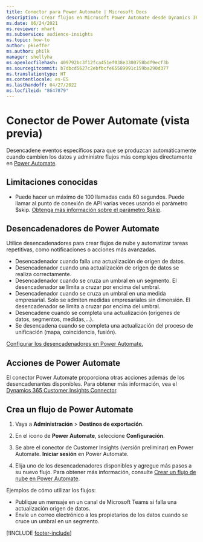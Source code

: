 ```yaml
---
title: Conector para Power Automate | Microsoft Docs
description: Crear flujos en Microsoft Power Automate desde Dynamics 365 Customer Insights.
ms.date: 06/24/2021
ms.reviewer: mhart
ms.subservice: audience-insights
ms.topic: how-to
author: pkieffer
ms.author: philk
manager: shellyha
ms.openlocfilehash: 409792bc3f12fca451ef038e3300758bdf9ecf3b
ms.sourcegitcommit: b7dbcd5627c2ebfbcfe65589991c159ba290d377
ms.translationtype: HT
ms.contentlocale: es-ES
ms.lasthandoff: 04/27/2022
ms.locfileid: "8647879"
---
```

# <a name="power-automate-connector-preview"></a>Conector de Power Automate (vista previa)

Desencadene eventos específicos para que se produzcan automáticamente cuando cambien los datos y administre flujos más complejos directamente en [Power Automate](https://flow.microsoft.com/).

## <a name="known-limitations"></a>Limitaciones conocidas

- Puede hacer un máximo de 100 llamadas cada 60 segundos. Puede llamar al punto de conexión de API varias veces usando el parámetro $skip. [Obtenga más información sobre el parámetro $skip](/connectors/customerinsights/#get-items-from-an-entity).

## <a name="power-automate-triggers"></a>Desencadenadores de Power Automate

Utilice desencadenadores para crear flujos de nube y automatizar tareas repetitivas, como notificaciones o acciones más avanzadas. 

- Desencadenador cuando falla una actualización de origen de datos. 
- Desencadenador cuando una actualización de origen de datos se realiza correctamente.
- Desencadenador cuando se cruza un umbral en un segmento. El desencadenador se limita a cruzar por encima del umbral.
- Desencadenador cuando se cruza un umbral en una medida empresarial. Solo se admiten medidas empresariales sin dimensión. El desencadenador se limita a cruzar por encima del umbral.
- Desencadene cuando se completa una actualización (orígenes de datos, segmentos, medidas,...).
- Se desencadena cuando se completa una actualización del proceso de unificación (mapa, coincidencia, fusión).

[Configurar los desencadenadores en Power Automate.](https://flow.microsoft.com/connectors/shared_customerinsights/dynamics-365-customer-insights-connector/)

## <a name="power-automate-actions"></a>Acciones de Power Automate

El conector Power Automate proporciona otras acciones además de los desencadenantes disponibles. Para obtener más información, vea el [Dynamics 365 Customer Insights Connector](/connectors/customerinsights/).

## <a name="create-a-power-automate-flow"></a>Crea un flujo de Power Automate

1. Vaya a **Administración** > **Destinos de exportación**.

1. En el icono de **Power Automate**, seleccione **Configuración**.

1. Se abre el conector de Customer Insights (versión preliminar) en Power Automate. **Iniciar sesión** en Power Automate.

1. Elija uno de los desencadenadores disponibles y agregue más pasos a su nuevo flujo. Para obtener más información, consulte [Crear un flujo de nube en Power Automate](/power-automate/get-started-logic-flow).

Ejemplos de cómo utilizar los flujos: 
- Publique un mensaje en un canal de Microsoft Teams si falla una actualización origen de datos. 
- Envíe un correo electrónico a los propietarios de los datos cuando se cruce un umbral en un segmento.



[!INCLUDE [footer-include](includes/footer-banner.md)]
